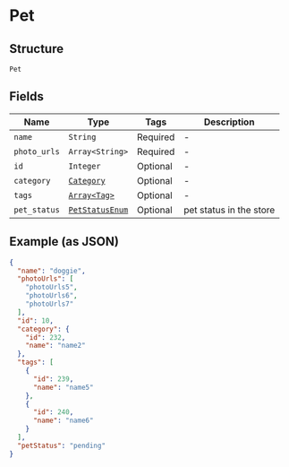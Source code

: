 
# Pet

## Structure

`Pet`

## Fields

| Name | Type | Tags | Description |
|  --- | --- | --- | --- |
| `name` | `String` | Required | - |
| `photo_urls` | `Array<String>` | Required | - |
| `id` | `Integer` | Optional | - |
| `category` | [`Category`](../../doc/models/category.md) | Optional | - |
| `tags` | [`Array<Tag>`](../../doc/models/tag.md) | Optional | - |
| `pet_status` | [`PetStatusEnum`](../../doc/models/pet-status-enum.md) | Optional | pet status in the store |

## Example (as JSON)

```json
{
  "name": "doggie",
  "photoUrls": [
    "photoUrls5",
    "photoUrls6",
    "photoUrls7"
  ],
  "id": 10,
  "category": {
    "id": 232,
    "name": "name2"
  },
  "tags": [
    {
      "id": 239,
      "name": "name5"
    },
    {
      "id": 240,
      "name": "name6"
    }
  ],
  "petStatus": "pending"
}
```

